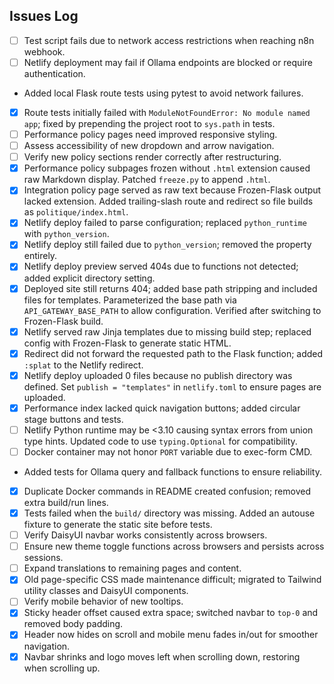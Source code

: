 ## Issues Log

- [ ] Test script fails due to network access restrictions when reaching n8n webhook.
- [ ] Netlify deployment may fail if Ollama endpoints are blocked or require authentication.
- Added local Flask route tests using pytest to avoid network failures.
- [x] Route tests initially failed with `ModuleNotFoundError: No module named`
  `app`; fixed by prepending the project root to `sys.path` in tests.
- [ ] Performance policy pages need improved responsive styling.
- [ ] Assess accessibility of new dropdown and arrow navigation.
- [ ] Verify new policy sections render correctly after restructuring.
- [x] Performance policy subpages frozen without `.html` extension caused raw Markdown display. Patched `freeze.py` to append `.html`.
- [x] Integration policy page served as raw text because Frozen-Flask output lacked extension. Added trailing-slash route and redirect so file builds as `politique/index.html`.
- [x] Netlify deploy failed to parse configuration; replaced `python_runtime` with `python_version`.
- [x] Netlify deploy still failed due to `python_version`; removed the property entirely.
- [x] Netlify deploy preview served 404s due to functions not detected; added explicit directory setting.
- [x] Deployed site still returns 404; added base path stripping and included files for templates. Parameterized the base path via `API_GATEWAY_BASE_PATH` to allow configuration. Verified after switching to Frozen-Flask build.
- [x] Netlify served raw Jinja templates due to missing build step; replaced config with Frozen-Flask to generate static HTML.
- [x] Redirect did not forward the requested path to the Flask function; added `:splat` to the Netlify redirect.
- [x] Netlify deploy uploaded 0 files because no publish directory was defined. Set `publish = "templates"` in `netlify.toml` to ensure pages are uploaded.
- [x] Performance index lacked quick navigation buttons; added circular stage buttons and tests.
- [ ] Netlify Python runtime may be <3.10 causing syntax errors from union type
      hints. Updated code to use `typing.Optional` for compatibility.
- [ ] Docker container may not honor `PORT` variable due to exec-form CMD.
- Added tests for Ollama query and fallback functions to ensure reliability.
- [x] Duplicate Docker commands in README created confusion; removed extra build/run lines.
- [x] Tests failed when the `build/` directory was missing. Added an autouse fixture to generate the static site before tests.
- [ ] Verify DaisyUI navbar works consistently across browsers.
- [ ] Ensure new theme toggle functions across browsers and persists across sessions.
- [ ] Expand translations to remaining pages and content.
- [x] Old page-specific CSS made maintenance difficult; migrated to Tailwind utility classes and DaisyUI components.
- [ ] Verify mobile behavior of new tooltips.
- [x] Sticky header offset caused extra space; switched navbar to `top-0` and removed body padding.
- [x] Header now hides on scroll and mobile menu fades in/out for smoother navigation.
- [x] Navbar shrinks and logo moves left when scrolling down, restoring when scrolling up.
